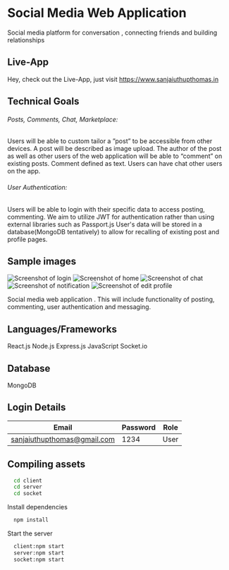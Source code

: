 # Social Media Web Application

Social media platform for conversation , 
connecting friends and building relationships

## Live-App
Hey, check out the Live-App, just visit https://www.sanjaiuthupthomas.in

## Technical Goals
###### Posts, Comments, Chat, Marketplace:
Users will be able to custom tailor a ”post” to be accessible from other devices. A post will be described as image upload.
The author of the post as well as other users of the web application will be able to “comment” on existing posts. Comment defined as text.
Users can have chat other users on the app.
###### User Authentication:
Users will be able to login with their specific data to access posting, commenting.
We aim to utilize JWT for authentication rather than using external libraries such as Passport.js
User's data will be stored in a database(MongoDB tentatively) to allow for recalling of existing post and profile pages.

## Sample images
![Screenshot of login](https://imgur.com/ric7UAS.jpg)
![Screenshot of home](https://imgur.com/uU3nr3w.jpg)
![Screenshot of chat](https://imgur.com/B7eVm2T.jpg)
![Screenshot of notification](https://imgur.com/DmArVC3.jpg)
![Screenshot of edit profile](https://imgur.com/9e2NmyX.jpg)



Social media web application . This will include functionality of posting, commenting, user authentication and messaging.



## Languages/Frameworks
React.js
Node.js
Express.js
JavaScript
Socket.io

## Database
MongoDB

## Login Details

   | Email                        | Password | Role  |
   |------------------------------|----------|-------|
   | sanjaiuthupthomas@gmail.com  |  1234    | User  |
   
   ## Compiling assets


```bash
  cd client
  cd server
  cd socket
```

Install dependencies

```bash
  npm install
```

Start the server

```bash
  client:npm start
  server:npm start
  socket:npm start
```
